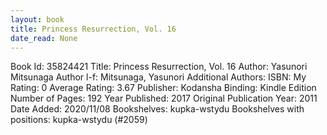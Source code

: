 ```yaml
---
layout: book
title: Princess Resurrection, Vol. 16
date_read: None
---
```


Book Id: 35824421
Title: Princess Resurrection, Vol. 16
Author: Yasunori Mitsunaga
Author l-f: Mitsunaga, Yasunori
Additional Authors: 
ISBN: 
My Rating: 0
Average Rating: 3.67
Publisher: Kodansha
Binding: Kindle Edition
Number of Pages: 192
Year Published: 2017
Original Publication Year: 2011
Date Added: 2020/11/08
Bookshelves: kupka-wstydu
Bookshelves with positions: kupka-wstydu (#2059)

